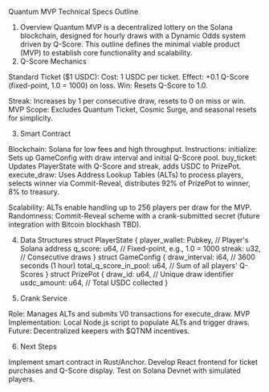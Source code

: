 Quantum MVP Technical Specs Outline
1. Overview
Quantum MVP is a decentralized lottery on the Solana blockchain, designed for hourly draws with a Dynamic Odds system driven by Q-Score. This outline defines the minimal viable product (MVP) to establish core functionality and scalability.
2. Q-Score Mechanics

Standard Ticket ($1 USDC):
Cost: 1 USDC per ticket.
Effect: +0.1 Q-Score (fixed-point, 1.0 = 1000) on loss.
Win: Resets Q-Score to 1.0.


Streak: Increases by 1 per consecutive draw, resets to 0 on miss or win.
MVP Scope: Excludes Quantum Ticket, Cosmic Surge, and seasonal resets for simplicity.

3. Smart Contract

Blockchain: Solana for low fees and high throughput.
Instructions:
initialize: Sets up GameConfig with draw interval and initial Q-Score pool.
buy_ticket: Updates PlayerState with Q-Score and streak, adds USDC to PrizePot.
execute_draw: Uses Address Lookup Tables (ALTs) to process players, selects winner via Commit-Reveal, distributes 92% of PrizePot to winner, 8% to treasury.


Scalability: ALTs enable handling up to 256 players per draw for the MVP.
Randomness: Commit-Reveal scheme with a crank-submitted secret (future integration with Bitcoin blockhash TBD).

4. Data Structures
struct PlayerState {
    player_wallet: Pubkey, // Player's Solana address
    q_score: u64,         // Fixed-point, e.g., 1.0 = 1000
    streak: u32,          // Consecutive draws
}
struct GameConfig {
    draw_interval: i64,      // 3600 seconds (1 hour)
    total_q_score_in_pool: u64, // Sum of all players' Q-Scores
}
struct PrizePot {
    draw_id: u64,          // Unique draw identifier
    usdc_amount: u64,      // Total USDC collected
}

5. Crank Service

Role: Manages ALTs and submits V0 transactions for execute_draw.
MVP Implementation: Local Node.js script to populate ALTs and trigger draws.
Future: Decentralized keepers with $QTNM incentives.

6. Next Steps

Implement smart contract in Rust/Anchor.
Develop React frontend for ticket purchases and Q-Score display.
Test on Solana Devnet with simulated players.
